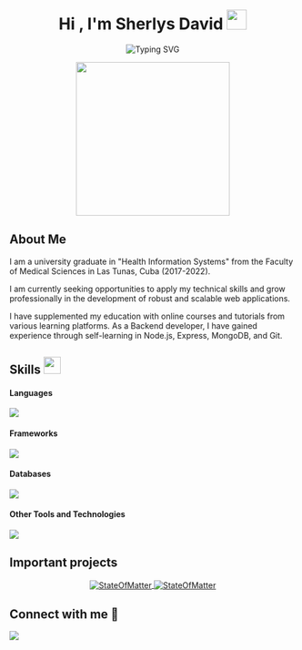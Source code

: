 <h1 align="center">Hi , I'm Sherlys David <img src="https://media.giphy.com/media/hvRJCLFzcasrR4ia7z/giphy.gif" width="35"></h1>

<p align="center"><img src="https://readme-typing-svg.herokuapp.com?font=Fira+Code&pause=1000&center=true&vCenter=true&width=435&lines=Welcome+to+my+GitHub+page;I'm+Backend+developer" alt="Typing SVG" /></p>

<p align="center"><img src="https://media.giphy.com/media/QvpqTCiEcwtvx6wwJK/giphy.gif" width="270" height="270" frameBorder="0" class="giphy-embed" allowFullScreen></img></p>

## About Me

<p>I am a university graduate in "Health Information Systems" from the Faculty of Medical Sciences in Las Tunas, Cuba (2017-2022). </p>
<p>I am currently seeking opportunities to apply my technical skills and grow professionally in the development of robust and scalable web applications.</p>
<p> I have supplemented my education with online courses and tutorials from various learning platforms. As a Backend developer, I have gained experience through self-learning in Node.js, Express, MongoDB, and Git.</p>

## Skills <img src="https://media.giphy.com/media/iY8CRBdQXODJSCERIr/giphy.gif" width="30px">&nbsp;

<h4> Languages </h4>
<img src="https://skillicons.dev/icons?i=js,html,css,java" />

<h4> Frameworks </h4>
<img src="https://skillicons.dev/icons?i=nodejs,express,angular,bootstrap" />

<h4> Databases </h4>
<img src="https://skillicons.dev/icons?i=mongodb,mysql" />

<h4> Other Tools and Technologies </h4>
<img src="https://skillicons.dev/icons?i=atom,vscode,postman,stackoverflow,ts,vercel,git,github" />

## Important projects
<p align="center">
  <a href="https://github.com/SherlysDPG/AUTH-API">
    <img align="center" alt="StateOfMatter" src="https://github-readme-stats.vercel.app/api/pin/?username=SherlysDPG&repo=AUTH-API" />
  </a>

  <a href="https://github.com/SherlysDPG/webScraping">
    <img align="center" alt="StateOfMatter" src="https://github-readme-stats.vercel.app/api/pin/?username=SherlysDPG&repo=webScraping" />
  </a>
</p>

## Connect with me 🚀

<img src="https://img.shields.io/badge/sherlysdpg99@gmail.com-%23D14836.svg?&style=for-the-badge&logo=gmail&logoColor=white">
